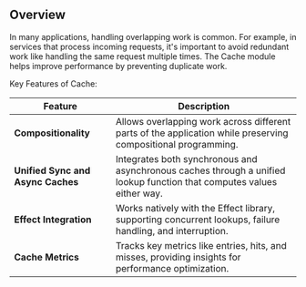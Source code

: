## Overview

In many applications, handling overlapping work is common. For example, in services that process incoming requests, it's important to avoid redundant work like handling the same request multiple times. The Cache module helps improve performance by preventing duplicate work.

Key Features of Cache:

| Feature                           | Description                                                                                                            |
| --------------------------------- | ---------------------------------------------------------------------------------------------------------------------- |
| **Compositionality**              | Allows overlapping work across different parts of the application while preserving compositional programming.          |
| **Unified Sync and Async Caches** | Integrates both synchronous and asynchronous caches through a unified lookup function that computes values either way. |
| **Effect Integration**            | Works natively with the Effect library, supporting concurrent lookups, failure handling, and interruption.             |
| **Cache Metrics**                 | Tracks key metrics like entries, hits, and misses, providing insights for performance optimization.                    |
